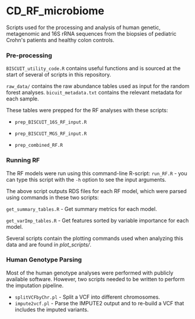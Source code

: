 # CD\_RF\_microbiome
Scripts used for the processing and analysis of human genetic,
metagenomic and 16S rRNA sequences from the biopsies of pediatric Crohn's
patients and healthy colon controls.

### Pre-processing

```BISCUIT_utility_code.R``` contains useful functions and is sourced at the start
of several of scripts in this repository.

```raw_data/``` contains the raw abundance tables used as input for the random
forest analyses. ```bicuit_metadata.txt``` contains the relevant metadata for each
sample.

These tables were prepped for the RF analyses with these scripts:

* ```prep_BISCUIT_16S_RF_input.R```

* ```prep_BISCUIT_MGS_RF_input.R```

* ```prep_combined_RF.R```

### Running RF

The RF models were run using this command-line R-script:
```run_RF.R``` - you can type this script with the ```-h``` option to see the
input arguments.

The above script outputs RDS files for each RF model, which were parsed using
commands in these two scripts:

```get_summary_tables.R``` - Get summary metrics for each model.

```get_varImp_tables.R``` - Get features sorted by variable importance for each
model.

Several scripts contain the plotting commands used when analyzing this data and
are found in *plot_scripts/*.

### Human Genotype Parsing
Most of the human genotype analyses were performed with publicly available
software. However, two scripts needed to be written to perform the imputation
pipeline.
* ```splitVCFbyChr.pl``` - Split a VCF into different chromosomes.
* ```impute2vcf.pl``` - Parse the IMPUTE2 output and to re-build a VCF
that includes the imputed variants.
